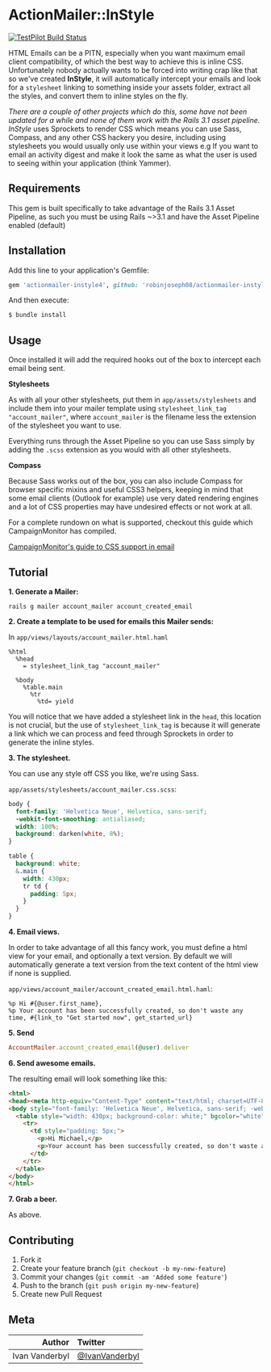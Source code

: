 # ActionMailer::InStyle

[![TestPilot Build Status](http://testpilot.me/testpilot/actionmailer-instyle.png)](http://testpilot.me/testpilot/actionmailer-instyle)

HTML Emails can be a PITN, especially when you want maximum email client compatibility, of which the best way to achieve this is inline CSS. Unfortunately nobody actually wants to be forced into writing crap like that so we've created **InStyle**, it will automatically intercept your emails and look for a `stylesheet` linking to something inside your assets folder, extract all the styles, and convert them to inline styles on the fly.

_There are a couple of other projects which do this, some have not been updated for a while and none of them work with the Rails 3.1 asset pipeline._ *InStyle* uses Sprockets to render CSS which means you can use Sass, Compass, and any other CSS hackery you desire, including using stylesheets you would usually only use within your views e.g If you want to email an activity digest and make it look the same as what the user is used to seeing within your application (think Yammer).

## Requirements

This gem is built specifically to take advantage of the Rails 3.1 Asset Pipeline, as such you must be using Rails ~>3.1 and have the Asset Pipeline enabled (default)

## Installation

Add this line to your application's Gemfile:

```ruby
gem 'actionmailer-instyle4', github: 'robinjoseph08/actionmailer-instyle4', :require => 'action_mailer/in_style'
```

And then execute:

```bash
$ bundle install
```

## Usage

Once installed it will add the required hooks out of the box to intercept each email being sent.

**Stylesheets**

As with all your other stylesheets, put them in `app/assets/stylesheets` and include them into your mailer
template using `stylesheet_link_tag "account_mailer"`, where `account_mailer` is the filename less the extension of the stylesheet you want to use.

Everything runs through the Asset Pipeline so you can use Sass simply by adding the `.scss` extension as you would with all other stylesheets.

**Compass**

Because Sass works out of the box, you can also include Compass for browser specific mixins and useful CSS3 helpers, keeping in mind that some email clients (Outlook for example) use very dated rendering engines and a lot of CSS properties may have undesired effects or not work at all.

For a complete rundown on what is supported, checkout this guide which CampaignMonitor has compiled.

[CampaignMonitor's guide to CSS support in email](http://www.campaignmonitor.com/css/)

## Tutorial

**1. Generate a Mailer:**

    rails g mailer account_mailer account_created_email

**2. Create a template to be used for emails this Mailer sends:**

In `app/views/layouts/account_mailer.html.haml`

```haml
%html
  %head
    = stylesheet_link_tag "account_mailer"

  %body
    %table.main
      %tr
        %td= yield
```

You will notice that we have added a stylesheet link in the `head`, this location is not crucial, but the use of `stylesheet_link_tag` is because it will generate a link which we can process and feed through Sprockets in order to generate the inline styles.

**3. The stylesheet.**

You can use any style off CSS you like, we're using Sass.

`app/assets/stylesheets/account_mailer.css.scss`:

```css
body {
  font-family: 'Helvetica Neue', Helvetica, sans-serif;
  -webkit-font-smoothing: antialiased;
  width: 100%;
  background: darken(white, 8%);
}

table {
  background: white;
  &.main {
    width: 430px;
    tr td {
      padding: 5px;
    }
  }
}
```

**4. Email views.**

In order to take advantage of all this fancy work, you must define a html view for your email, and optionally a text version. By default we will automatically generate a text version from the text content of the html view if none is supplied.

`app/views/account_mailer/account_created_email.html.haml`:

```haml
%p Hi #{@user.first_name},
%p Your account has been successfully created, so don't waste any time, #{link_to "Get started now", get_started_url}
```

**5. Send**

```ruby
AccountMailer.account_created_email(@user).deliver
```

**6. Send awesome emails.**

The resulting email will look something like this:

```html
<html>
<head><meta http-equiv="Content-Type" content="text/html; charset=UTF-8"></head>
<body style="font-family: 'Helvetica Neue', Helvetica, sans-serif; -webkit-font-smoothing: antialiased; width: 100%; background-color: #ebebeb;" bgcolor="#ebebeb">
  <table style="width: 430px; background-color: white;" bgcolor="white">
    <tr>
      <td style="padding: 5px;">
        <p>Hi Michael,</p>
        <p>Your account has been successfully created, so don't waste any time, <a href="/started">Get started now</a></p>
      </td>
    </tr>
  </table>
</body>
</html>
```

**7. Grab a beer.**

As above.

## Contributing

1. Fork it
2. Create your feature branch (`git checkout -b my-new-feature`)
3. Commit your changes (`git commit -am 'Added some feature'`)
4. Push to the branch (`git push origin my-new-feature`)
5. Create new Pull Request

## Meta

| Author | Twitter |
|------:|:------------|
| Ivan Vanderbyl | [@IvanVanderbyl](http://twitter.com/ivanvanderbyl) |
